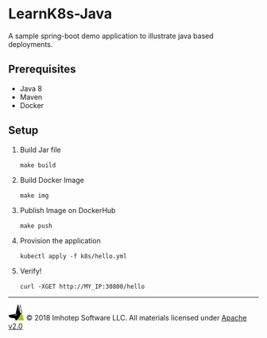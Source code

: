 # LearnK8s-Java

A sample spring-boot demo application to illustrate java based deployments.

## Prerequisites

- Java 8
- Maven
- Docker

## Setup

1. Build Jar file

    ```shell
    make build
    ```

1. Build Docker Image

    ```shell
    make img
    ```

1. Publish Image on DockerHub

    ```shell
    make push
    ```

1. Provision the application

    ```shell
    kubectl apply -f k8s/hello.yml
    ```

1. Verify!

    ```shell
    curl -XGET http://MY_IP:30800/hello
    ```

---
<img src="assets/imhoteplogo.png" width="32" height="auto"/> © 2018 Imhotep Software LLC.
All materials licensed under [Apache v2.0](http://www.apache.org/licenses/LICENSE-2.0)